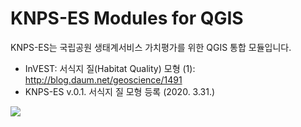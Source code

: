 KNPS-ES Modules for QGIS
========================
   
   
KNPS-ES는 국립공원 생태계서비스 가치평가를 위한 QGIS 통합 모듈입니다.
    
* InVEST: 서식지 질(Habitat Quality) 모형 (1): http://blog.daum.net/geoscience/1491    
* KNPS-ES v.0.1. 서식지 질 모형 등록 (2020. 3.31.)
<img src="https://github.com/osgeokr/KNPS-InVEST/blob/master/HABITAT_QUAL.png">
